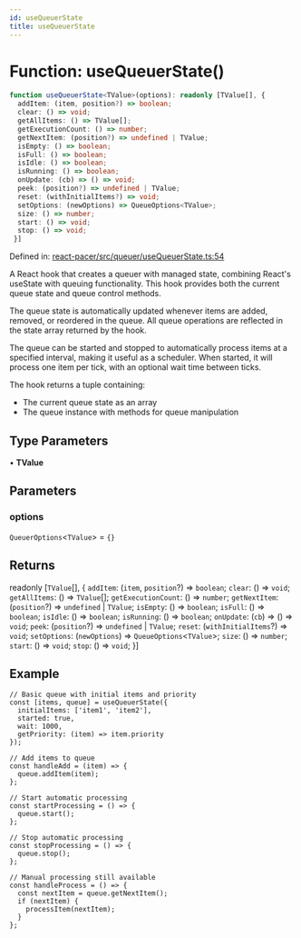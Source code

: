 ```yaml
---
id: useQueuerState
title: useQueuerState
---
```


<!-- DO NOT EDIT: this page is autogenerated from the type comments -->

# Function: useQueuerState()

```ts
function useQueuerState<TValue>(options): readonly [TValue[], {
  addItem: (item, position?) => boolean;
  clear: () => void;
  getAllItems: () => TValue[];
  getExecutionCount: () => number;
  getNextItem: (position?) => undefined | TValue;
  isEmpty: () => boolean;
  isFull: () => boolean;
  isIdle: () => boolean;
  isRunning: () => boolean;
  onUpdate: (cb) => () => void;
  peek: (position?) => undefined | TValue;
  reset: (withInitialItems?) => void;
  setOptions: (newOptions) => QueueOptions<TValue>;
  size: () => number;
  start: () => void;
  stop: () => void;
 }]
```

Defined in: [react-pacer/src/queuer/useQueuerState.ts:54](https://github.com/TanStack/pacer/blob/main/packages/react-pacer/src/queuer/useQueuerState.ts#L54)

A React hook that creates a queuer with managed state, combining React's useState with queuing functionality.
This hook provides both the current queue state and queue control methods.

The queue state is automatically updated whenever items are added, removed, or reordered in the queue.
All queue operations are reflected in the state array returned by the hook.

The queue can be started and stopped to automatically process items at a specified interval,
making it useful as a scheduler. When started, it will process one item per tick, with an
optional wait time between ticks.

The hook returns a tuple containing:
- The current queue state as an array
- The queue instance with methods for queue manipulation

## Type Parameters

• **TValue**

## Parameters

### options

`QueuerOptions`\<`TValue`\> = `{}`

## Returns

readonly \[`TValue`[], \{
  `addItem`: (`item`, `position`?) => `boolean`;
  `clear`: () => `void`;
  `getAllItems`: () => `TValue`[];
  `getExecutionCount`: () => `number`;
  `getNextItem`: (`position`?) => `undefined` \| `TValue`;
  `isEmpty`: () => `boolean`;
  `isFull`: () => `boolean`;
  `isIdle`: () => `boolean`;
  `isRunning`: () => `boolean`;
  `onUpdate`: (`cb`) => () => `void`;
  `peek`: (`position`?) => `undefined` \| `TValue`;
  `reset`: (`withInitialItems`?) => `void`;
  `setOptions`: (`newOptions`) => `QueueOptions`\<`TValue`\>;
  `size`: () => `number`;
  `start`: () => `void`;
  `stop`: () => `void`;
 \}\]

## Example

```tsx
// Basic queue with initial items and priority
const [items, queue] = useQueuerState({
  initialItems: ['item1', 'item2'],
  started: true,
  wait: 1000,
  getPriority: (item) => item.priority
});

// Add items to queue
const handleAdd = (item) => {
  queue.addItem(item);
};

// Start automatic processing
const startProcessing = () => {
  queue.start();
};

// Stop automatic processing
const stopProcessing = () => {
  queue.stop();
};

// Manual processing still available
const handleProcess = () => {
  const nextItem = queue.getNextItem();
  if (nextItem) {
    processItem(nextItem);
  }
};
```
